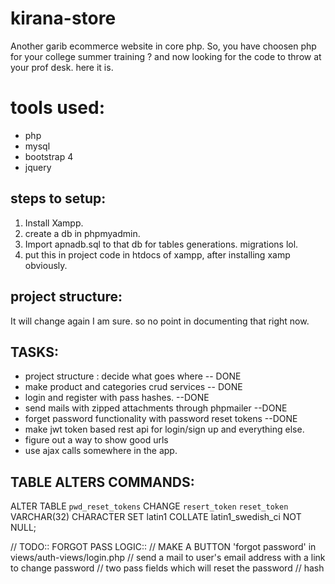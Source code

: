 # kirana-store

Another garib ecommerce website in core php. So, you have choosen php for your college summer training ? and now looking for the code to throw at your prof desk. here it is.

# tools used:

- php
- mysql
- bootstrap 4
- jquery

## steps to setup:

1. Install Xampp.
2. create a db in phpmyadmin.
3. Import apnadb.sql to that db for tables generations. migrations lol.
4. put this in project code in htdocs of xampp, after installing xamp obviously.

## project structure:

It will change again I am sure. so no point in documenting that right now.

## TASKS:

- project structure : decide what goes where -- DONE
- make product and categories crud services -- DONE
- login and register with pass hashes. --DONE
- send mails with zipped attachments through phpmailer --DONE
- forget password functionality with password reset tokens --DONE
- make jwt token based rest api for login/sign up and everything else.
- figure out a way to show good urls
- use ajax calls somewhere in the app.

## TABLE ALTERS COMMANDS:

ALTER TABLE `pwd_reset_tokens` CHANGE `resert_token` `reset_token` VARCHAR(32) CHARACTER SET latin1 COLLATE latin1_swedish_ci NOT NULL;

// TODO:: FORGOT PASS LOGIC::
// MAKE A BUTTON 'forgot password' in views/auth-views/login.php
// send a mail to user's email address with a link to change password
// two pass fields which will reset the password
// hash
